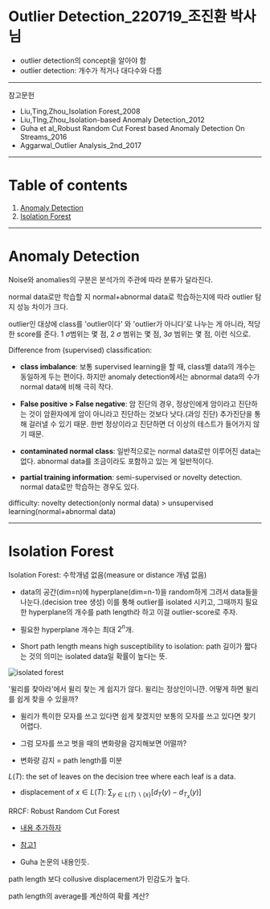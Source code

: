 # Outlier Detection_220719_조진환 박사님
- outlier detection의 concept을 알아야 함
- outlier detection: 개수가 적거나 대다수와 다름
<hr>
참고문헌

- Liu,Ting,Zhou_Isolation Forest_2008
- Liu,TIng,Zhou_Isolation-based Anomaly Detection_2012
- Guha et al_Robust Random Cut Forest based Anomaly Detection On Streams_2016
- Aggarwal_Outlier Analysis_2nd_2017
---

# Table of contents
1. [Anomaly Detection](#anomaly-detection)
1. [Isolation Forest](#isolation-forest)
---

# Anomaly Detection
Noise와 anomalies의 구분은 분석가의 주관에 따라 분류가 달라진다.

normal data로만 학습할 지 normal+abnormal data로 학습하는지에 따라 outlier 탐지 성능 차이가 크다.

outlier인 대상에 class를 'outlier이다' 와 'outlier가 아니다'로 나누는 게 아니라, 적당한 score를 준다. 1 $\sigma$범위는 몇 점, 2 $\sigma$ 범위는 몇 점, 3$\sigma$ 범위는 몇 점, 이런 식으로.

Difference from (supervised) classification:

- **class imbalance**: 보통 supervised learning을 할 때, class별 data의 개수는 동일하게 두는 편이다. 하지만 anomaly detection에서는 abnormal data의 수가 normal data에 비해 극히 작다.

- **False positive > False negative**: 암 진단의 경우, 정상인에게 암이라고 진단하는 것이 암환자에게 암이 아니라고 진단하는 것보다 낫다.(과잉 진단) 추가진단을 통해 걸러낼 수 있기 때문. 한번 정상이라고 진단하면 더 이상의 테스트가 들어가지 않기 때문.

- **contaminated normal class**: 일반적으로는 normal data로만 이루어진 data는 없다. abnormal data를 조금이라도 포함하고 있는 게 일반적이다.

- **partial training information**: semi-supervised or novelty detection. normal data로만 학습하는 경우도 있다.

difficulty: novelty detection(only normal data) > unsupervised learning(normal+abnormal data)

---

# Isolation Forest

Isolation Forest: 수학개념 없음(measure or distance 개념 없음)
- data의 공간(dim=n)에 hyperplane(dim=n-1)을 random하게 그려서 data들을 나눈다.(decision tree 생성) 이를 통해 outlier를 isolated 시키고, 그때까지 필요한 hyperplane의 개수를 path length라 하고 이걸 outlier-score로 주자.

- 필요한 hyperplane 개수는 최대 $2^n$개.

- Short path length means high susceptibility to isolation: path 길이가 짧다는 것의 의미는 isolated data일 확률이 높다는 뜻.

![isolated forest](images/isolated%20forest.jpg)

'윌리를 찾아라'에서 윌리 찾는 게 쉽지가 않다. 윌리는 정상인이니깐. 어떻게 하면 윌리를 쉽게 찾을 수 있을까?
- 윌리가 특이한 모자를 쓰고 있다면 쉽게 찾겠지만 보통의 모자를 쓰고 있다면 찾기 어렵다.

- 그럼 모자를 쓰고 벗을 때의 변화량을 감지해보면 어떨까?

- 변화량 감지 = path length를 미분

$L(T)$: the set of leaves on the decision tree where each leaf is a data.

- displacement of $x\in L(T)$: $\sum_{y\in L(T)\backslash\{x\}}[d_T(y)-d_{T_x}(y)]$ 

RRCF: Robust Random Cut Forest

- [내용 추가하자](https://hiddenbeginner.github.io/paperreview/2021/07/14/rrcf.html)

- [참고1](https://klabum.github.io/rrcf/anomaly-scoring.html)

- Guha 논문의 내용인듯.

path length 보다 collusive displacement가 민감도가 높다.

path length의 average를 계산하여 확률 계산?
